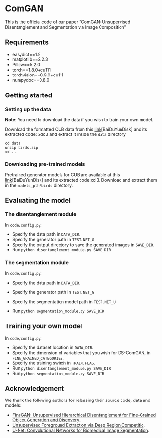# ComGAN

This is the official code of our paper "ComGAN: Unsupervised Disentanglement and ﻿Segmentation via Image Composition"

## Requirements

- easydict==1.9
- matplotlib==2.2.3
- Pillow==5.2.0
- torch==1.8.0+cu111
- torchvision==0.9.0+cu111
- numpydoc==0.8.0

## Getting started

### Setting up the data

**Note**: You need to download the data if you wish to train your own model.

Download the formatted CUB data from this [link](https://pan.baidu.com/s/1-HGgdQ3dXwvWfXJq1xMwhQ )[BaiDuYunDisk] and its extracted code: 2dc3  and extract it inside the `data` directory

```shell
cd data
unzip birds.zip
cd ..
```

### Downloading pre-trained models

Pretrained generator models for CUB are available at this [link](https://pan.baidu.com/s/1lJWPLdkkezo-ZcFiTGvBeQ)[BaiDuYunDisk] and its extracted code:xcl3. Download and extract them in the `models_pth/birds` directory.

## Evaluating the model

### The disentanglement module

In `code/config.py`:

- Specify the data path in `DATA_DIR`.
- Specify the generator path in `TEST.NET_G`
- Specify the output directory to save the generated images in `SAVE_DIR`.
- Run `python disentanglement_module.py SAVE_DIR`

### The segmentation module

In `code/config.py`:

- Specify the data path in `DATA_DIR`.
- Specify the generator path in `TEST.NET_G`

- Specify the segmentation model path in `TEST.NET_U`
- Run `python segmentation_module.py SAVE_DIR`

## Training your own model

In `code/config.py`:

- Specify the dataset location in `DATA_DIR`.
- Specify the dimension of variables that you wish for DS-ComGAN, in `FINE_GRAINED_CATEGORIES`.
- Specify the training switch in `TRAIN.FLAG`.
- Run `python disentanglement_module.py SAVE_DIR`
- Run `python segmentation_module.py SAVE_DIR`

## Acknowledgement

We thank the following authors for releasing their source code, data and models:

- [FineGAN: Unsupervised Hierarchical Disentanglement for Fine-Grained Object Generation and Discovery ](https://arxiv.org/abs/1811.11155).
- [Unsupervised Foreground Extraction via Deep Region Competitio](https://arxiv.org/abs/2110.15497#).
- [U-Net: Convolutional Networks for Biomedical Image Segmentation](https://arxiv.org/abs/1505.04597).